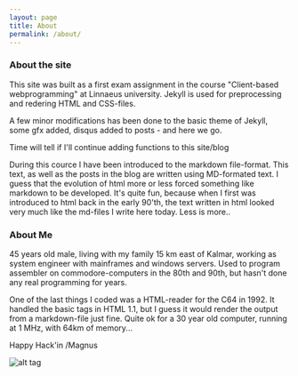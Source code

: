 ```yaml
---
layout: page
title: About
permalink: /about/
---
```


### About the site

This site was built as a first exam assignment in the course "Client-based webprogramming" at Linnaeus university. 
Jekyll is used for preprocessing and redering HTML and CSS-files.  

A few minor modifications has been done to the basic theme of Jekyll, some gfx added, disqus added to posts - and here we go.

Time will tell if I'll continue adding functions to this site/blog

During this cource I have been introduced to the markdown file-format. This text, as well as the posts in the blog are
written using MD-formated text. I guess that the evolution of html more or less forced something like markdown
to be developed. It's quite fun, because when I first was introduced to html back in the early 90'th, the text written
in html looked very much like the md-files I write here today. Less is more..

### About Me

45 years old male, living with my family 15 km east of Kalmar, working as system engineer with mainframes and windows servers.
Used to program assembler on commodore-computers in the 80th and 90th, but hasn't done any real programming for years.

One of the last things I coded was a HTML-reader for the C64 in 1992. It handled the basic tags in HTML 1.1, but I guess it would
render the output from a markdown-file just fine. Quite ok for a 30 year old computer, running at 1 MHz, with 64km of memory...

Happy Hack'in
/Magnus

![alt tag](../flthtml.png)




